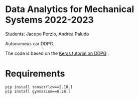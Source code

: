 # Data Analytics for Mechanical Systems 2022-2023

<p>Students: Jacopo Porzio, Andrea Paludo</p>
<p>Autonomous car DDPG.</p>


The code is based on the [Keras tutorial on DDPG](https://keras.io/examples/rl/ddpg_pendulum/) .

# Requirements

```
pip install tensorflow==2.10.1
pip install gymnasium==0.28.l
```

